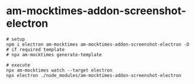 # am-mocktimes-addon-screenshot-electron

```shell
# setup
npm i electron am-mocktimes am-mocktimes-addon-screenshot-electron -D
# if required template
# npx am-mocktimes generate-template

# execute
npx am-mocktimes watch --target electron
npx electron ./node_modules/am-mocktimes-addon-screenshot-electron
```
